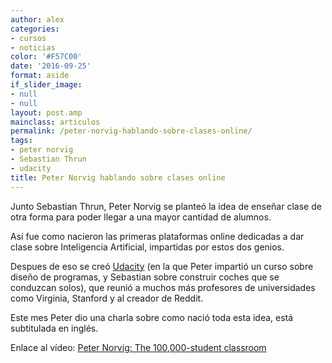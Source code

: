 ```yaml
---
author: alex
categories:
- cursos
- noticias
color: '#F57C00'
date: '2016-09-25'
format: aside
if_slider_image:
- null
- null
layout: post.amp
mainclass: articulos
permalink: /peter-norvig-hablando-sobre-clases-online/
tags:
- peter norvig
- Sebastian Thrun
- udacity
title: Peter Norvig hablando sobre clases online
---
```


Junto Sebastian Thrun, Peter Norvig se planteó la idea de enseñar clase de otra forma para poder llegar a una mayor cantidad de alumnos.

Así fue como nacieron las primeras plataformas online dedicadas a dar clase sobre Inteligencia Artificial, impartidas por estos dos genios.

Despues de eso se creó [Udacity][1] (en la que Peter impartió un curso sobre diseño de programas, y Sebastian sobre construir coches que se conduzcan solos), que reunió a muchos más profesores de universidades como Virginia, Stanford y al creador de Reddit.

Este mes Peter dio una charla sobre como nació toda esta idea, está subtitulada en inglés.

<div >
</div>

Enlace al vídeo: <a href="http://www.ted.com/talks/peter_norvig_the_100_000_student_classroom.html" target="_blank">Peter Norvig: The 100,000-student classroom</a>



 [1]: https://elbauldelprogramador.com/?s=udacity